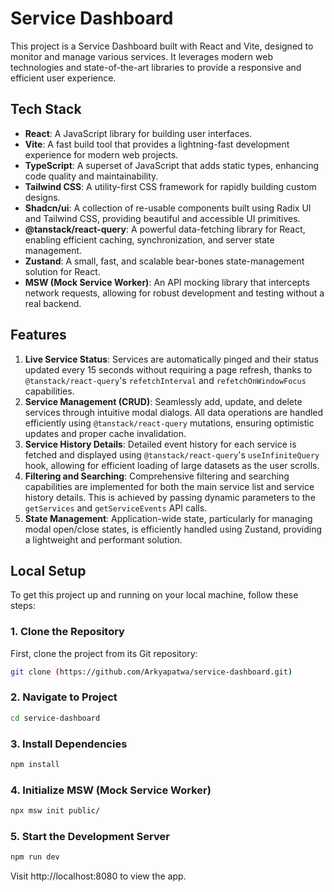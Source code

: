 
# Service Dashboard

This project is a Service Dashboard built with React and Vite, designed to monitor and manage various services. It leverages modern web technologies and state-of-the-art libraries to provide a responsive and efficient user experience.

## Tech Stack

-   **React**: A JavaScript library for building user interfaces.
-   **Vite**: A fast build tool that provides a lightning-fast development experience for modern web projects.
-   **TypeScript**: A superset of JavaScript that adds static types, enhancing code quality and maintainability.
-   **Tailwind CSS**: A utility-first CSS framework for rapidly building custom designs.
-   **Shadcn/ui**: A collection of re-usable components built using Radix UI and Tailwind CSS, providing beautiful and accessible UI primitives.
-   **@tanstack/react-query**: A powerful data-fetching library for React, enabling efficient caching, synchronization, and server state management.
-   **Zustand**: A small, fast, and scalable bear-bones state-management solution for React.
-   **MSW (Mock Service Worker)**: An API mocking library that intercepts network requests, allowing for robust development and testing without a real backend.

## Features

1.  **Live Service Status**: Services are automatically pinged and their status updated every 15 seconds without requiring a page refresh, thanks to `@tanstack/react-query`'s `refetchInterval` and `refetchOnWindowFocus` capabilities.
2.  **Service Management (CRUD)**: Seamlessly add, update, and delete services through intuitive modal dialogs. All data operations are handled efficiently using `@tanstack/react-query` mutations, ensuring optimistic updates and proper cache invalidation.
3.  **Service History Details**: Detailed event history for each service is fetched and displayed using `@tanstack/react-query`'s `useInfiniteQuery` hook, allowing for efficient loading of large datasets as the user scrolls.
4.  **Filtering and Searching**: Comprehensive filtering and searching capabilities are implemented for both the main service list and service history details. This is achieved by passing dynamic parameters to the `getServices` and `getServiceEvents` API calls.
5.  **State Management**: Application-wide state, particularly for managing modal open/close states, is efficiently handled using Zustand, providing a lightweight and performant solution.

## Local Setup

To get this project up and running on your local machine, follow these steps:

### 1. Clone the Repository

First, clone the project from its Git repository:

```bash
git clone (https://github.com/Arkyapatwa/service-dashboard.git)
```

### 2. Navigate to Project
```bash
cd service-dashboard
```

### 3. Install Dependencies
```bash
npm install
```

### 4. Initialize MSW (Mock Service Worker)
```bash
npx msw init public/
```

### 5. Start the Development Server
```bash
npm run dev
```

Visit http://localhost:8080 to view the app.
